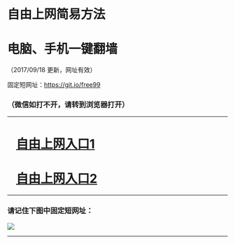﻿# 自由上网简易方法

# 电脑、手机一键翻墙

（2017/09/18 更新，网址有效）

固定短网址：https://git.io/free99

### （微信如打不开，请转到浏览器打开）


***





# &nbsp;&nbsp; <a href="http://ft183854933.fwq-tz1005.info/fwqtz01.html?t=091800116260 " target="_blank">自由上网入口1</a>
# &nbsp;&nbsp; <a href="http://ft972513159.fwq-tz1006.info/fwqtz02.html?t=091800112409 " target="_blank">自由上网入口2</a>
***

### 请记住下图中固定短网址：

<img src="https://s3-us-west-2.amazonaws.com/fwq-1001/yjfq-20170905okok.png" /> 


***

